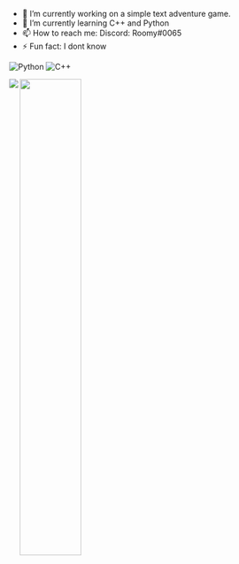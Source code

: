 - 🔭 I’m currently working on a simple text adventure game.
- 🌱 I’m currently learning C++ and Python
- 📫 How to reach me: Discord: Roomy#0065
- ⚡ Fun fact: I dont know

![Python](https://img.shields.io/badge/python-3670A0?style=for-the-badge&logo=python&logoColor=ffdd54)
![C++](https://img.shields.io/badge/c++-%2300599C.svg?style=for-the-badge&logo=c%2B%2B&logoColor=white)

<img align="left" src="https://github-readme-stats.vercel.app/api?username=Roomy6&show_icons=true&theme=radical" />

<img align="left" width="47%" src="https://github-readme-stats.vercel.app/api/top-langs/?username=Roomy6&layout=compact" />

